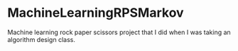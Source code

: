 # MachineLearningRPSMarkov
Machine learning rock paper scissors project that I did when I was taking an algorithm design class.
